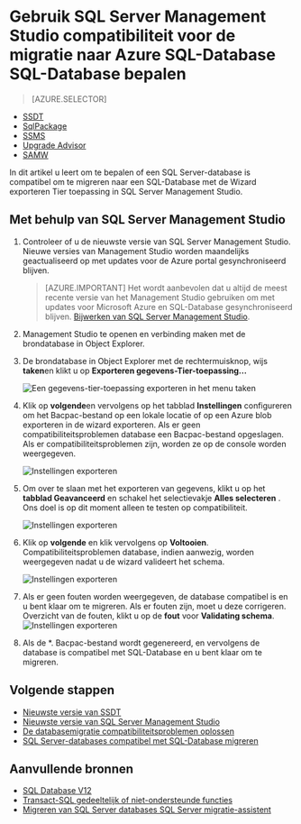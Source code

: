 <properties
   pageTitle="Gebruik SQL Server Management Studio compatibiliteit voor de migratie naar Azure SQL-Database SQL-Database bepalen | Microsoft Azure"
   description="Microsoft Azure SQL-Database, databasemigratie, compatibiliteit met SQL-Database gegevens Tier toepassing Wizard exporteren"
   services="sql-database"
   documentationCenter=""
   authors="CarlRabeler"
   manager="jhubbard"
   editor=""/>

<tags
   ms.service="sql-database"
   ms.devlang="NA"
   ms.topic="article"
   ms.tgt_pltfrm="NA"
   ms.workload="sqldb-migrate"
   ms.date="08/29/2016"
   ms.author="carlrab"/>

# <a name="use-sql-server-management-studio-to-determine-sql-database-compatibility-before-migration-to-azure-sql-database"></a>Gebruik SQL Server Management Studio compatibiliteit voor de migratie naar Azure SQL-Database SQL-Database bepalen

> [AZURE.SELECTOR]
- [SSDT](sql-database-cloud-migrate-fix-compatibility-issues-ssdt.md)
- [SqlPackage](sql-database-cloud-migrate-determine-compatibility-sqlpackage.md)
- [SSMS](sql-database-cloud-migrate-determine-compatibility-ssms.md)
- [Upgrade Advisor](http://www.microsoft.com/download/details.aspx?id=48119)
- [SAMW](sql-database-cloud-migrate-fix-compatibility-issues.md)
 
In dit artikel u leert om te bepalen of een SQL Server-database is compatibel om te migreren naar een SQL-Database met de Wizard exporteren Tier toepassing in SQL Server Management Studio.

## <a name="using-sql-server-management-studio"></a>Met behulp van SQL Server Management Studio

1. Controleer of u de nieuwste versie van SQL Server Management Studio. Nieuwe versies van Management Studio worden maandelijks geactualiseerd op met updates voor de Azure portal gesynchroniseerd blijven.

     > [AZURE.IMPORTANT] Het wordt aanbevolen dat u altijd de meest recente versie van het Management Studio gebruiken om met updates voor Microsoft Azure en SQL-Database gesynchroniseerd blijven. [Bijwerken van SQL Server Management Studio](https://msdn.microsoft.com/library/mt238290.aspx).

2. Management Studio te openen en verbinding maken met de brondatabase in Object Explorer.
3. De brondatabase in Object Explorer met de rechtermuisknop, wijs **taken**en klikt u op **Exporteren gegevens-Tier-toepassing...**

    ![Een gegevens-tier-toepassing exporteren in het menu taken](./media/sql-database-cloud-migrate/TestForCompatibilityUsingSSMS01.png)

4. Klik op **volgende**en vervolgens op het tabblad **Instellingen** configureren om het Bacpac-bestand op een lokale locatie of op een Azure blob exporteren in de wizard exporteren. Als er geen compatibiliteitsproblemen database een Bacpac-bestand opgeslagen. Als er compatibiliteitsproblemen zijn, worden ze op de console worden weergegeven.

    ![Instellingen exporteren](./media/sql-database-cloud-migrate/TestForCompatibilityUsingSSMS02.png)

5. Om over te slaan met het exporteren van gegevens, klikt u op het **tabblad Geavanceerd** en schakel het selectievakje **Alles selecteren** . Ons doel is op dit moment alleen te testen op compatibiliteit.

    ![Instellingen exporteren](./media/sql-database-cloud-migrate/TestForCompatibilityUsingSSMS03.png)

6. Klik op **volgende** en klik vervolgens op **Voltooien**. Compatibiliteitsproblemen database, indien aanwezig, worden weergegeven nadat u de wizard valideert het schema.

    ![Instellingen exporteren](./media/sql-database-cloud-migrate/TestForCompatibilityUsingSSMS04.png)

7. Als er geen fouten worden weergegeven, de database compatibel is en u bent klaar om te migreren. Als er fouten zijn, moet u deze corrigeren. Overzicht van de fouten, klikt u op de **fout** voor **Validating schema**. 
    ![Instellingen exporteren](./media/sql-database-cloud-migrate/TestForCompatibilityUsingSSMS05.png)

8.  Als de *. Bacpac-bestand wordt gegenereerd, en vervolgens de database is compatibel met SQL-Database en u bent klaar om te migreren.

## <a name="next-steps"></a>Volgende stappen

- [Nieuwste versie van SSDT](https://msdn.microsoft.com/library/mt204009.aspx)
- [Nieuwste versie van SQL Server Management Studio](https://msdn.microsoft.com/library/mt238290.aspx)
- [De databasemigratie compatibiliteitsproblemen oplossen](sql-database-cloud-migrate.md#fix-database-migration-compatibility-issues)
- [SQL Server-databases compatibel met SQL-Database migreren](sql-database-cloud-migrate.md#migrate-a-compatible-sql-server-database-to-sql-database)

## <a name="additional-resources"></a>Aanvullende bronnen

- [SQL Database V12](sql-database-v12-whats-new.md)
- [Transact-SQL gedeeltelijk of niet-ondersteunde functies](sql-database-transact-sql-information.md)
- [Migreren van SQL Server databases SQL Server migratie-assistent](http://blogs.msdn.com/b/ssma/)
